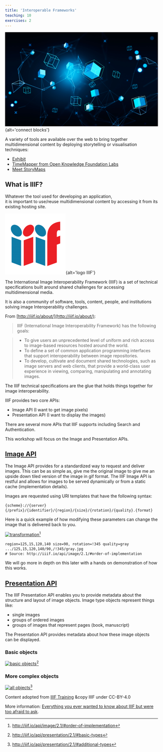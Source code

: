 ```yaml
---
title: 'Interoperable Frameworks'
teaching: 10
exercises: 2
---
```


![&copy; ImageFlow from AdobeStock](fig/AdobeStock_507575662.jpeg){alt='connect blocks'}

A variety of tools are available over the web to bring together multidimensional content
by deploying storytelling or visualisation techniques:



- [Exhibit](https://www.exhibit.so/)
- [TimeMapper from Open Knowledge Foundation Labs]( https://timemapper.okfnlabs.org/)
- [Meet StoryMaps](https://storymaps.com/)

## What is IIIF?
Whatever the tool used for developing an application,  
it is important to use/reuse multidimensional content by accessing 
it from its existing hosting site.

![&copy; IIIF](fig/International_Image_Interoperability_Framework_logo.png){alt='logo IIIF'}


The International Image Interoperability Framework (IIIF) is a set of technical 
specifications built around shared challenges for accessing multidimensional media.


It is also a community of software, tools, content, people, and 
institutions solving image Interoperability challenges.

From [http://iiif.io/about/](http://iiif.io/about/):
> IIIF (International Image Interoperability Framework) has the following goals:

  > - To give users an unprecedented level of uniform and rich access to image-based resources hosted around the world.
  > - To define a set of common application programming interfaces that support interoperability between image repositories.
  > - To develop, cultivate and document shared technologies, such as image servers and web clients, that provide a world-class user experience in viewing, comparing, manipulating and annotating images.
  
The IIIF technical specifications are the glue that holds things together for image interoperability.

IIIF provides two core APIs:
 
 - Image API (I want to get image pixels)
 - Presentation API (I want to display the images)
 
There are several more APIs that IIIF supports including Search and Authentication. 

This workshop will focus on the Image and Presentation APIs.


## [Image API](http://iiif.io/api/image/2.1/)

The Image API provides for a standardized way to request and deliver images. This can be as simple as, give me the original image to give me an upside down tiled version of the image in gif format. The IIIF Image API is restful and allows for images to be served dynamically or from a static cache (implementation details).

Images are requested using URI templates that have the following syntax:

```
{scheme}://{server}{/prefix}/{identifier}/{region}/{size}/{rotation}/{quality}.{format}
``` 

Here is a quick example of how modifying these parameters can change the image that is delivered back to you.

[![transformation](https://github.com/IIIF/training/tree/master/intro-to-iiif/images/transformation.png)](http://iiif.io/api/image/2.1/#order-of-implementation)[^1]
```
region=125,15,120,140 size=90, rotation=!345 quality=gray
.../125,15,120,140/90,/!345/gray.jpg
# Source: http://iiif.io/api/image/2.1/#order-of-implementation
```

We will go more in depth on this later with a hands on demonstration of how this works.

## [Presentation API](http://iiif.io/api/presentation/2.1/)

The IIIF Presentation API enables you to provide metadata about the structure and layout of image objects. Image type objects represent things like:
 - single images
 - groups of ordered images
 - groups of images that represent pages (book, manuscript)
 
The Presentation API provides metadata about how these image objects can be displayed.

### Basic objects
[![basic objects](https://github.com/IIIF/training/tree/master/intro-to-iiif/images/objects.png)](http://iiif.io/api/presentation/2.1/#basic-types)[^2]

### More complex objects
[![all objects](https://github.com/IIIF/training/tree/master/intro-to-iiif/images/objects-all.png)](http://iiif.io/api/presentation/2.1/#additional-types)[^3]

[^1]: http://iiif.io/api/image/2.1/#order-of-implementation
[^2]: http://iiif.io/api/presentation/2.1/#basic-types
[^3]: http://iiif.io/api/presentation/2.1/#additional-types

Content adopted from [IIIF Training](https://training.iiif.io/) &copy IIIF under CC-BY-4.0 

More information: [Everything you ever wanted to know about IIIF but were too afraid to ask](https://www.slideshare.net/Cogapp/everything-you-ever-wanted-to-know-about-iiif-but-were-too-afraid-to-ask).


